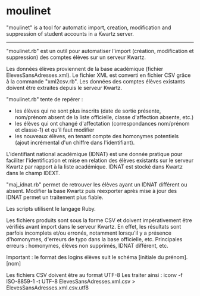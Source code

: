 # moulinet


"moulinet" is a tool for automatic import, creation, modification and suppression of student accounts in a Kwartz server.

---

"moulinet.rb" est un outil pour automatiser l'import (création, modification et suppression) des comptes élèves sur un serveur Kwartz.

Les données élèves proviennent de la base académique (fichier ElevesSansAdresses.xml).
Le fichier XML est converti en fichier CSV grâce à la commande "xml2csv.rb".
Les données des comptes élèves existants doivent être extraites depuis le serveur Kwartz.

"moulinet.rb" tente de repérer :
- les élèves qui ne sont plus inscrits (date de sortie présente, nom/prénom absent de la liste officielle, classe d'affection absente, etc.)
- les élèves qui ont changé d'affectation (correspondances nom/prénom et classe-1) et qu'il faut modifier
- les nouveaux élèves, en tenant compte des homonymes potentiels (ajout incrémental d'un chiffre dans l'identifiant).

L'identifiant national académique (IDNAT) est une donnée pratique pour faciliter l'identification et mise en relation des élèves existants sur le serveur Kwartz par rapport à la liste académique.
IDNAT est stocké dans Kwartz dans le champ IDEXT.

"maj_idnat.rb" permet de retrouver les élèves ayant un IDNAT différent ou absent.
Modifier la base Kwartz puis réexporter après mise à jour des IDNAT permet un traitement plus fiable.


Les scripts utilisent le langage Ruby.




Les fichiers produits sont sous la forme CSV et doivent impérativement être vérifiés avant import dans le serveur Kwartz.
En effet, les résultats sont parfois incomplets et/ou erronés, notamment lorsqu'il y a présence d'homonymes, d'erreurs de typo dans la base officielle, etc.
Principales erreurs : homonymes, élèves non supprimés, IDNAT différent, etc.

Important : le format des logins élèves suit le schéma [initiale du prénom].[nom]


Les fichiers CSV doivent être au format UTF-8
Les traiter ainsi :
	iconv -f ISO-8859-1 -t UTF-8 ElevesSansAdresses.xml.csv > ElevesSansAdresses.xml.csv.utf8

